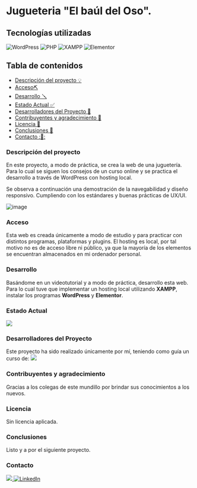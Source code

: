 # Jugueteria "El baúl del Oso".


## Tecnologías utilizadas

<img src="https://img.shields.io/badge/%20%20WordPress-%2321759B?style=for-the-badge&logo=WordPress&logoColor=white" alt="WordPress" style=""> 

<img src="https://img.shields.io/badge/%20%20PHP%20%20-%23777BB4?style=for-the-badge&logo=PHP&logoColor=white" alt="PHP" style=""> 

<img src="https://img.shields.io/badge/XAMPP-%23FB7A24?style=for-the-badge&logo=xampp&logoColor=white" alt="XAMPP">

<img src="https://img.shields.io/badge/ELEMENTOR-%2392003B?style=for-the-badge&logo=elementor&logoColor=WHITE" alt= "Elementor">


## Tabla de contenidos

- [Descripción del proyecto :bulb:](#Descripción-del-proyecto)
- [Acceso⛏️](#Acceso)
- [Desarrollo 🪛](#Desarrollo)
- [Estado Actual :white_check_mark:](#Estado)
- [Desarrolladores del Proyecto :raising_hand:](#Desarrolladores-del-Proyecto)
- [Contribuyentes y agradecimiento :clap:](#Contribuyentes-y-agradecimiento.)
- [Licencia :vertical_traffic_light:](#Licencia)
- [Conclusiones :tada:](#Conclusiones)
- [Contacto ::calling::](#Contacto)

### Descripción del proyecto

En este proyecto, a modo de práctica, se crea la web de una juguetería. Para lo cual se siguen los consejos de un curso online y se practica el desarrollo a través de WordPress con hosting local.

Se observa a continuación una demostración de la navegabilidad y diseño responsivo. Cumpliendo con los estándares y buenas prácticas de UX/UI.

![image](./gif/Animation.gif)


### Acceso

Esta web es creada únicamente a modo de estudio y para practicar con distintos programas, plataformas y plugins. El hosting es local, por tal motivo no es de acceso libre ni público, ya que la mayoría de los elementos se encuentran almacenados en mi ordenador personal.

### Desarrollo

Basándome en un videotutorial y a modo de práctica, desarrollo esta web. Para lo cual tuve que implementar un hosting local utilizando **XAMPP**, instalar los programas **WordPress** y **Elementor**. 

### Estado Actual

<img src="https://img.shields.io/badge/FINALIZADO-GREEN?style=for-the-badge&label=ESTADO">


### Desarrolladores del Proyecto

Este proyecto ha sido realizado únicamente por mí, teniendo como guía un curso de:   <img src= "https://img.shields.io/badge/youtube-black?logo=youtube&logoColor=%23FF0000
">

### Contribuyentes y agradecimiento

Gracias a los colegas de este mundillo por brindar sus conocimientos a los nuevos.

### Licencia

Sin licencia aplicada.

### Conclusiones 

Listo y a por el siguiente proyecto.

### Contacto
<a href = "mailto:gonllat@gmail.com"><img src="https://img.shields.io/badge/Gmail-C6362C?style=for-the-badge&logo=gmail&logoColor=white" target="_blank"> [![LinkedIn](https://img.shields.io/badge/-LinkedIn-%230077B5?style=for-the-badge&logo=linkedin&logoColor=white)](https://www.linkedin.com/in/gonzalo-llatser-acuña-6b206a1ba)